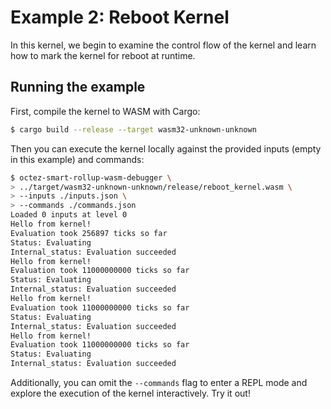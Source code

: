 # Example 2: Reboot Kernel

In this kernel, we begin to examine the control flow of
the kernel and learn how to mark the kernel for reboot at runtime.

## Running the example

First, compile the kernel to WASM with Cargo:
<!-- $MDX skip -->
```sh
$ cargo build --release --target wasm32-unknown-unknown
```

Then you can execute the kernel locally against the provided inputs (empty in this example) and commands:
```sh
$ octez-smart-rollup-wasm-debugger \
> ../target/wasm32-unknown-unknown/release/reboot_kernel.wasm \
> --inputs ./inputs.json \
> --commands ./commands.json
Loaded 0 inputs at level 0
Hello from kernel!
Evaluation took 256897 ticks so far
Status: Evaluating
Internal_status: Evaluation succeeded
Hello from kernel!
Evaluation took 11000000000 ticks so far
Status: Evaluating
Internal_status: Evaluation succeeded
Hello from kernel!
Evaluation took 11000000000 ticks so far
Status: Evaluating
Internal_status: Evaluation succeeded
Hello from kernel!
Evaluation took 11000000000 ticks so far
Status: Evaluating
Internal_status: Evaluation succeeded
```

Additionally, you can omit the `--commands` flag to enter a REPL mode and
explore the execution of the kernel interactively. Try it out!
